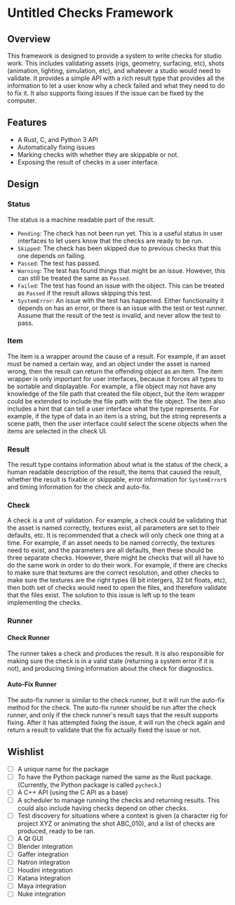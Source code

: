Untitled Checks Framework
=========================

Overview
--------

This framework is designed to provide a system to write checks for studio work.
This includes validating assets (rigs, geometry, surfacing, etc), shots
(animation, lighting, simulation, etc), and whatever a studio would need to
validate. It provides a simple API with a rich result type that provides all the
information to let a user know why a check failed and what they need to do to
fix it. It also supports fixing issues if the issue can be fixed by the
computer.

Features
--------

- A Rust, C, and Python 3 API
- Automatically fixing issues
- Marking checks with whether they are skippable or not.
- Exposing the result of checks in a user interface.

Design
------

### Status

The status is a machine readable part of the result.

- `Pending`: The check has not been run yet. This is a useful status in user
  interfaces to let users know that the checks are ready to be run.
- `Skipped`: The check has been skipped due to previous checks that this one
  depends on failing.
- `Passed`: The test has passed.
- `Warning`: The test has found things that might be an issue. However, this
  can still be treated the same as `Passed`.
- `Failed`: The test has found an issue with the object. This can be treated as
  `Passed` if the result allows skipping this test.
- `SystemError`: An issue with the test has happened. Either functionality it
  depends on has an error, or there is an issue with the test or test runner.
  Assume that the result of the test is invalid, and never allow the test to
  pass.

### Item

The item is a wrapper around the cause of a result. For example, if an asset
must be named a certain way, and an object under the asset is named wrong, then
the result can return the offending object as an item. The item wrapper is only
important for user interfaces, because it forces all types to be sortable and
displayable. For example, a file object may not have any knowledge of the file
path that created the file object, but the item wrapper could be extended to
include the file path with the file object. The item also includes a hint that
can tell a user interface what the type represents. For example, if the type of
data in an item is a string, but the string represents a scene path, then the
user interface could select the scene objects when the items are selected in the
check UI.

### Result

The result type contains information about what is the status of the check, a
human readable description of the result, the items that caused the result,
whether the result is fixable or skippable, error information for `SystemError`s
and timing information for the check and auto-fix.

### Check

A check is a unit of validation. For example, a check could be validating that
the asset is named correctly, textures exist, all parameters are set to their
defaults, etc. It is recommended that a check will only check one thing at a
time. For example, if an asset needs to be named correctly, the textures need to
exist, and the parameters are all defaults, then these should be three separate
checks. However, there might be checks that will all have to do the same work in
order to do their work. For example, if there are checks to make sure that
textures are the correct resolution, and other checks to make sure the textures
are the right types (8 bit intergers, 32 bit floats, etc), then both set of
checks would need to open the files, and therefore validate that the files
exist. The solution to this issue is left up to the team implementing the
checks.

### Runner

#### Check Runner

The runner takes a check and produces the result. It is also responsible for
making sure the check is in a valid state (returning a system error if it is
not), and producing timing information about the check for diagnostics.

#### Auto-Fix Runner

The auto-fix runner is similar to the check runner, but it will run the
auto-fix method for the check. The auto-fix runner should be run after the check
runner, and only if the check runner's result says that the result supports
fixing. After it has attempted fixing the issue, it will run the check again and
return a result to validate that the fix actually fixed the issue or not.

Wishlist
--------

- [ ] A unique name for the package
- [ ] To have the Python package named the same as the Rust package. (Currently,
  the Python package is called `pycheck`.)
- [ ] A C++ API (using the C API as a base)
- [ ] A scheduler to manage running the checks and returning results. This could
  also include having checks depend on other checks.
- [ ] Test discovery for situations where a context is given (a character rig
  for project XYZ or animating the shot ABC_010), and a list of checks are
  produced, ready to be ran.
- [ ] A Qt GUI
- [ ] Blender integration
- [ ] Gaffer integration
- [ ] Natron integration
- [ ] Houdini integration
- [ ] Katana integration
- [ ] Maya integration
- [ ] Nuke integration
